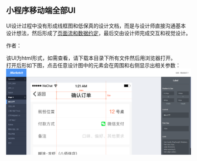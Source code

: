 ## 小程序移动端全部UI

UI设计过程中没有形成线框图和低保真的设计文档，而是与设计师直接沟通基本设计想法，然后形成了[页面流和数据约定](page_flow_customer.md)，最后交由设计师完成交互和视觉设计。

作者：

该UI为html形式，如需查看，请下载本目录下所有文件然后用浏览器打开。  
打开后形如下图，点击任意设计图中的元素会在周围和右侧显示出相关参数：
![截图](截图.jpg)
